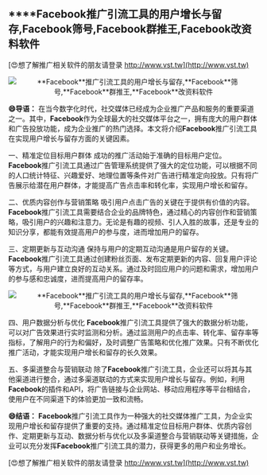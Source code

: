## ****Facebook**推广引流工具的用户增长与留存,**Facebook**筛号,**Facebook**群推王,**Facebook**改资料软件**

[😍想了解推广相关软件的朋友请登录 http://www.vst.tw](http://www.vst.tw)

 <center><img src="https://vst.tw/MP4/tuiguang/png/7.png" alt="**Facebook**推广引流工具的用户增长与留存,**Facebook**筛号,**Facebook**群推王,**Facebook**改资料软件"></center>

**😄导语：**
在当今数字化时代，社交媒体已经成为企业推广产品和服务的重要渠道之一。其中，**Facebook**作为全球最大的社交媒体平台之一，拥有庞大的用户群体和广告投放功能，成为企业推广的热门选择。本文将介绍**Facebook**推广引流工具在实现用户增长与留存方面的关键因素。

一、精准定位目标用户群体
成功的推广活动始于准确的目标用户定位。**Facebook**推广引流工具通过广告管理系统提供了强大的定位功能，可以根据不同的人口统计特征、兴趣爱好、地理位置等条件对广告进行精准定向投放。只有将广告展示给潜在用户群体，才能提高广告点击率和转化率，实现用户增长和留存。

二、优质内容创作与营销策略
吸引用户点击广告的关键在于提供有价值的内容。**Facebook**推广引流工具需要结合企业的品牌特色，通过精心的内容创作和营销策略，吸引用户的兴趣和注意力。无论是有趣的视频、引人入胜的故事，还是专业的知识分享，都能有效提高用户的参与度，进而增加用户的留存。

三、定期更新与互动沟通
保持与用户的定期互动沟通是用户留存的关键。**Facebook**推广引流工具通过创建粉丝页面、发布定期更新的内容、回复用户评论等方式，与用户建立良好的互动关系。通过及时回应用户的问题和需求，增加用户的参与感和忠诚度，进而提高用户的留存率。

 <center><img src="https://vst.tw/MP4/tuiguang/png/4.png" alt="**Facebook**推广引流工具的用户增长与留存,**Facebook**筛号,**Facebook**群推王,**Facebook**改资料软件"></center>

四、用户数据分析与优化
**Facebook**推广引流工具提供了强大的数据分析功能，可以对广告效果进行实时监测和分析。通过监测用户的点击率、转化率、留存率等指标，了解用户的行为和偏好，及时调整广告策略和优化推广效果。只有不断优化推广活动，才能实现用户增长和留存的长久效果。

五、多渠道整合与营销联动
除了**Facebook**推广引流工具，企业还可以将其与其他渠道进行整合，通过多渠道联动的方式来实现用户增长与留存。例如，利用**Facebook**的插件和API，将广告链接与企业网站、移动应用程序等平台相结合，使用户在不同渠道下的体验更加一致和流畅。

**😄结语：**
**Facebook**推广引流工具作为一种强大的社交媒体推广工具，为企业实现用户增长和留存提供了重要的支持。通过精准定位目标用户群体、优质内容创作、定期更新与互动、数据分析与优化以及多渠道整合与营销联动等关键措施，企业可以充分发挥**Facebook**推广引流工具的潜力，获得更多的用户和业务增长。

[😍想了解推广相关软件的朋友请登录 http://www.vst.tw](http://www.vst.tw)



